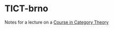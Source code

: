 # TICT-brno
Notes for a lecture on a [Course in Category Theory](http://www.math.muni.cz/~diliberti/Teaching/Teaching%20Brno/Topics/2018/Topics2018.html)
